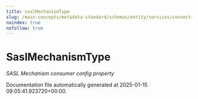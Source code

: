 ```yaml
---
title: saslMechanismType
slug: /main-concepts/metadata-standard/schemas/entity/services/connections/messaging/saslmechanismtype
noindex: true
nofollow: true
---
```


# SaslMechanismType

*SASL Mechanism consumer config property*



Documentation file automatically generated at 2025-01-15 09:05:41.923720+00:00.
